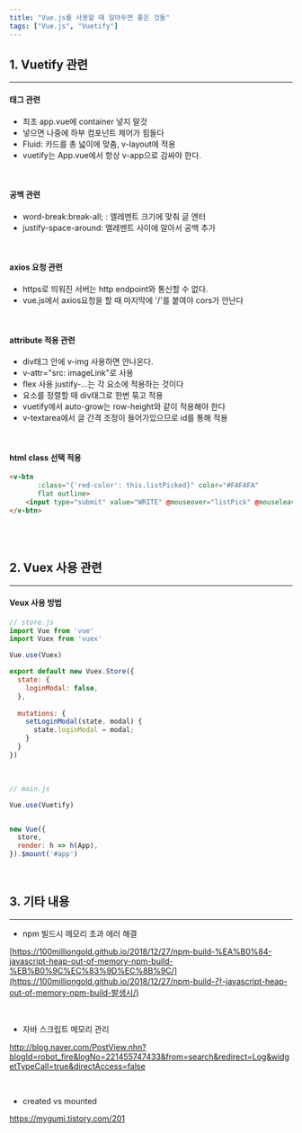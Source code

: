```yaml
---
title: "Vue.js를 사용할 때 알아두면 좋은 것들"
tags: ["Vue.js", "Vuetify"]
---
```




## 1. Vuetify 관련

<hr>

#### 태그 관련

- 최초 app.vue에 container 넣지 말것
- 넣으면 나중에 하부 컴포넌트 제어가 힘들다
- Fluid: 카드를 총 넓이에 맞춤, v-layout에 적용
- vuetify는 App.vue에서 항상 v-app으로 감싸야 한다.

<br>

#### 공백 관련

- word-break:break-all; : 엘레멘트 크기에 맞춰 글 엔터
- justify-space-around: 엘레멘트 사이에 알아서 공백 추가

<br>

#### axios 요청 관련

- https로 띄워진 서버는 http endpoint와 통신할 수 없다.
- vue.js에서 axios요청을 할 때 마지막에 '/'를 붙여야 cors가 안난다

<br>

#### attribute 적용 관련

- div태그 안에 v-img 사용하면 안나온다.
- v-attr="src: imageLink"로 사용
- flex 사용
  justify-...는 각 요소에 적용하는 것이다
- 요소를 정렬할 때 div태그로 한번 묶고 적용
- vuetify에서 auto-grow는 row-height와 같이 적용해야 한다
- v-textarea에서 글 간격 조정이 들어가있으므로 id를 통해 적용

<br>

#### html class 선택 적용

```html
<v-btn
       :class="{'red-color': this.listPicked}" color="#FAFAFA"
       flat outline>
    <input type="submit" value="WRITE" @mouseover="listPick" @mouseleave="listPick">
</v-btn>
```

<br>

<br>

## 2. Vuex 사용 관련

<hr>

#### Veux 사용 방법

```javascript
// store.js
import Vue from 'vue'
import Vuex from 'vuex'

Vue.use(Vuex)

export default new Vuex.Store({
  state: {
    loginModal: false,
  },
  
  mutations: {
    setLoginModal(state, modal) {
      state.loginModal = modal;
    }
  }
})
```

<br>

```javascript
// main.js

Vue.use(Vuetify)


new Vue({
  store,
  render: h => h(App),
}).$mount('#app')


```

<br>



## 3. 기타 내용

<hr>

- npm 빌드시 메모리 초과 에러 해결

[https://100milliongold.github.io/2018/12/27/npm-build-%EA%B0%84-javascript-heap-out-of-memory-npm-build-%EB%B0%9C%EC%83%9D%EC%8B%9C/](https://100milliongold.github.io/2018/12/27/npm-build-간-javascript-heap-out-of-memory-npm-build-발생시/)

<br>

- 자바 스크립트 메모리 관리

http://blog.naver.com/PostView.nhn?blogId=robot_fire&logNo=221455747433&from=search&redirect=Log&widgetTypeCall=true&directAccess=false

<br>

- created vs mounted

https://mygumi.tistory.com/201





